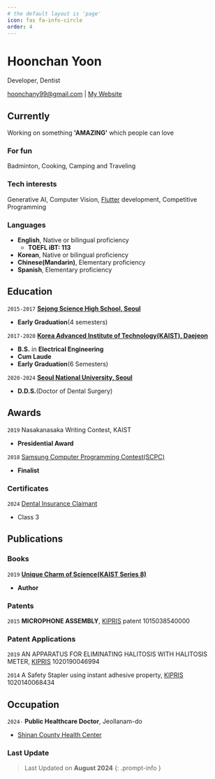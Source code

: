 ```yaml
---
# the default layout is 'page'
icon: fas fa-info-circle
order: 4
---
```


# Hoonchan Yoon
Developer, Dentist

[hoonchany99@gmail.com](mailto:hoonchany99@gmail.com)
|
[My Website](https://hoonchany99.github.io)

## Currently

Working on something **'AMAZING'** which people can love

### For fun

Badminton, Cooking, Camping and Traveling


### Tech interests

Generative AI, Computer Vision, [Flutter](https://flutter.dev) development, Competitive Programming


### Languages
- **English**, Native or bilingual proficiency
  - **TOEFL iBT: 113**
- **Korean**, Native or bilingual proficiency
- **Chinese(Mandarin)**, Elementary proficiency
- **Spanish**, Elementary proficiency

## Education

`2015-2017`
[**Sejong Science High School, Seoul**](https://sjsh.sen.hs.kr)
- **Early Graduation**(4 semesters)

`2017-2020`
[**Korea Advanced Institute of Technology(KAIST), Daejeon**](https://ee.kaist.ac.kr)
- **B.S.** in **Electrical Engineering**
- **Cum Laude**
- **Early Graduation**(6 Semesters)

`2020-2024`
[**Seoul National University, Seoul**](https://dentistry.snu.ac.kr)
- **D.D.S.**(Doctor of Dental Surgery)




## Awards

`2019`
Nasakanasaka Writing Contest, KAIST
- **Presidential Award**

`2018`
[Samsung Computer Programming Contest(SCPC)](https://research.samsung.com/scpc)
- **Finalist**

### Certificates

`2024`
[Dental Insurance Claimant](https://kdima.or.kr)
- Class 3


## Publications

### Books

`2019`
[**Unique Charm of Science(KAIST Series 8)**](https://product.kyobobook.co.kr/detail/S000000722432)
- **Author**

### Patents

`2015`
**MICROPHONE ASSEMBLY**, [KIPRIS](https://doi.org/10.8080/1020130110061) patent 1015038540000


### Patent Applications

`2019`
AN APPARATUS FOR ELIMINATING HALITOSIS WITH HALITOSIS METER, [KIPRIS](https://doi.org/10.8080/1020190046994) 1020190046994 

`2014`
A Safety Stapler using instant adhesive property, [KIPRIS](https://doi.org/10.8080/1020140068434) 1020140068434

## Occupation

`2024-`
**Public Healthcare Doctor**, Jeollanam-do
- [Shinan County Health Center](https://www.shinan.go.kr/home/www/dept_info/health/)


### Last Update

> Last Updated on **August 2024**
{: .prompt-info }


